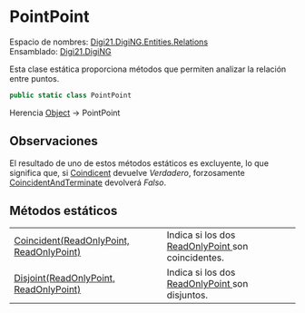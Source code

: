# PointPoint

Espacio de nombres: [Digi21.DigiNG.Entities.Relations](../)  
Ensamblado: [Digi21.DigiNG](../../)

Esta clase estática proporciona métodos que permiten analizar la relación entre puntos.

```csharp
public static class PointPoint
```

Herencia [Object](https://docs.microsoft.com/en-us/dotnet/api/system.object?view=net-5.0) → PointPoint

## Observaciones

El resultado de uno de estos métodos estáticos es excluyente, lo que significa que, si [Coindicent](../pointline/metodos-estaticos/coincident.md) devuelve _Verdadero_, forzosamente [CoincidentAndTerminate](../pointline/metodos-estaticos/coincidentandterminate.md) devolverá _Falso_.

## Métodos estáticos

|  |  |
| :--- | :--- |
| [Coincident\(ReadOnlyPoint, ReadOnlyPoint\)](metodos-estaticos/coincident.md) | Indica si los dos [ReadOnlyPoint ](../../digi21.diging.entities/readonlypoint/)son coincidentes. |
| [Disjoint\(ReadOnlyPoint, ReadOnlyPoint\)](metodos-estaticos/disjoint.md) | Indica si los dos [ReadOnlyPoint ](../../digi21.diging.entities/readonlypoint/)son disjuntos. |

